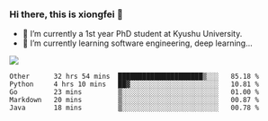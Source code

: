 ### Hi there, this is xiongfei 👋


- 🔭 I’m currently a 1st year PhD student at Kyushu University.
- 🌱 I’m currently learning software engineering, deep learning...

<!--
**Toma62299781/Toma62299781** is a ✨ _special_ ✨ repository because its `README.md` (this file) appears on your GitHub profile.
Here are some ideas to get you started:
-->

![](https://github-readme-stats.vercel.app/api?username=Toma62299781)

<!--START_SECTION:waka-->
```text
Other      32 hrs 54 mins  █████████████████████▒░░░   85.18 % 
Python     4 hrs 10 mins   ██▓░░░░░░░░░░░░░░░░░░░░░░   10.81 % 
Go         23 mins         ▒░░░░░░░░░░░░░░░░░░░░░░░░   01.00 % 
Markdown   20 mins         ▒░░░░░░░░░░░░░░░░░░░░░░░░   00.87 % 
Java       18 mins         ▒░░░░░░░░░░░░░░░░░░░░░░░░   00.78 % 
```
<!--END_SECTION:waka-->

